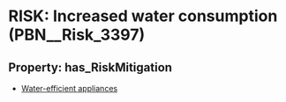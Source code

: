 # RISK: __Increased water consumption__ (PBN__Risk_3397)

## Property: has_RiskMitigation

* [Water-efficient appliances](PBN__Mitigation_2234)


